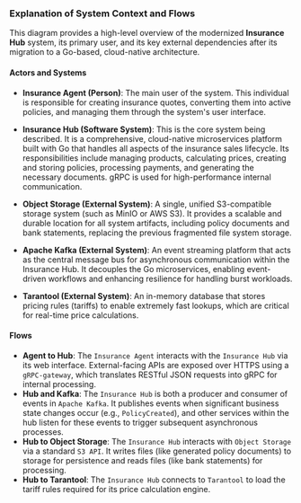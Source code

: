 ### Explanation of System Context and Flows

This diagram provides a high-level overview of the modernized **Insurance Hub** system, its primary
user, and its key external dependencies after its migration to a Go-based, cloud-native
architecture.

#### Actors and Systems

*   **Insurance Agent (Person)**: The main user of the system. This individual is responsible for
    creating insurance quotes, converting them into active policies, and managing them through the
    system's user interface.

*   **Insurance Hub (Software System)**: This is the core system being described. It is a
    comprehensive, cloud-native microservices platform built with Go that handles all aspects of the
    insurance sales lifecycle. Its responsibilities include managing products, calculating prices,
    creating and storing policies, processing payments, and generating the necessary documents. gRPC
    is used for high-performance internal communication.

*   **Object Storage (External System)**: A single, unified S3-compatible storage system (such as
    MinIO or AWS S3). It provides a scalable and durable location for all system artifacts, including
    policy documents and bank statements, replacing the previous fragmented file system storage.

*   **Apache Kafka (External System)**: An event streaming platform that acts as the central message
    bus for asynchronous communication within the Insurance Hub. It decouples the Go microservices,
    enabling event-driven workflows and enhancing resilience for handling burst workloads.

*   **Tarantool (External System)**: An in-memory database that stores pricing rules (tariffs) to
    enable extremely fast lookups, which are critical for real-time price calculations.

#### Flows

*   **Agent to Hub**: The `Insurance Agent` interacts with the `Insurance Hub` via its web interface.
    External-facing APIs are exposed over HTTPS using a `gRPC-gateway`, which translates RESTful JSON
    requests into gRPC for internal processing.
*   **Hub and Kafka**: The `Insurance Hub` is both a producer and consumer of events in
    `Apache Kafka`. It publishes events when significant business state changes occur (e.g.,
    `PolicyCreated`), and other services within the hub listen for these events to trigger subsequent
    asynchronous processes.
*   **Hub to Object Storage**: The `Insurance Hub` interacts with `Object Storage` via a standard
    `S3 API`. It writes files (like generated policy documents) to storage for persistence and reads
    files (like bank statements) for processing.
*   **Hub to Tarantool**: The `Insurance Hub` connects to `Tarantool` to load the tariff rules
    required for its price calculation engine.
